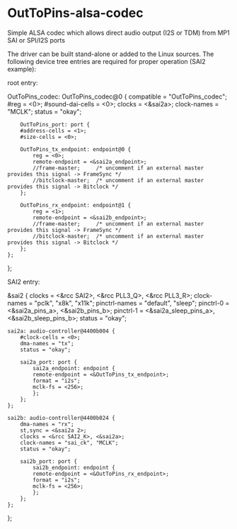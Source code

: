 # OutToPins-alsa-codec
Simple ALSA codec which allows direct audio output (I2S or TDM) from MP1 SAI or SPI/I2S ports 

The driver can be built stand-alone or added to the Linux sources. 
The following device tree entries are required for proper operation (SAI2 example):

root entry:

OutToPins_codec: OutToPins_codec@0 {
	 compatible = "OutToPins_codec";
	 #reg = <0>;
	 #sound-dai-cells = <0>;
	 clocks = <&sai2a>;
	 clock-names = "MCLK";
	 status = "okay";

	 	OutToPins_port: port {
		#address-cells = <1>;
		#size-cells = <0>;

		OutToPins_tx_endpoint: endpoint@0 {
			reg = <0>;
			remote-endpoint = <&sai2a_endpoint>;
			//frame-master;     /* uncomment if an external master provides this signal -> FrameSync */  
			//bitclock-master;  /* uncomment if an external master provides this signal -> Bitclock */ 
		};

		OutToPins_rx_endpoint: endpoint@1 {
			reg = <1>;
			remote-endpoint = <&sai2b_endpoint>;
			//frame-master;     /* uncomment if an external master provides this signal -> FrameSync */
			//bitclock-master;  /* uncomment if an external master provides this signal -> Bitclock */
		};
	};
};

SAI2 entry:

&sai2 {
	clocks = <&rcc SAI2>, <&rcc PLL3_Q>, <&rcc PLL3_R>;
	clock-names = "pclk", "x8k", "x11k";
	pinctrl-names = "default", "sleep";
	pinctrl-0 = <&sai2a_pins_a>, <&sai2b_pins_b>;
	pinctrl-1 = <&sai2a_sleep_pins_a>, <&sai2b_sleep_pins_b>;
	status = "okay";

	sai2a: audio-controller@4400b004 {
		#clock-cells = <0>;
		dma-names = "tx";
		status = "okay";

		sai2a_port: port {
			sai2a_endpoint: endpoint {
			remote-endpoint = <&OutToPins_tx_endpoint>;
			format = "i2s";
			mclk-fs = <256>;
			};
		};
	};

	sai2b: audio-controller@4400b024 {
		dma-names = "rx";
		st,sync = <&sai2a 2>;
		clocks = <&rcc SAI2_K>, <&sai2a>;
		clock-names = "sai_ck", "MCLK";
		status = "okay";

		sai2b_port: port {
			sai2b_endpoint: endpoint {
			remote-endpoint = <&OutToPins_rx_endpoint>;
			format = "i2s";
			mclk-fs = <256>;
			};
		};
	};
};
